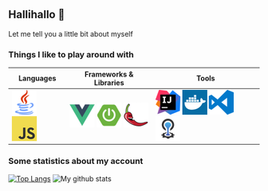 ## Hallihallo 👋
Let me tell you a little bit about myself

### Things I like to play around with

| Languages               | Frameworks & Libraries         | Tools            |
| ----------------------- | ------------------------------ | -----------------|
| ![Java](https://github.com/MasterEvarior/MasterEvarior/blob/main/icons/java.png) ![JavaScript](https://github.com/MasterEvarior/MasterEvarior/blob/main/icons/javascript.png)| ![Vue](https://github.com/MasterEvarior/MasterEvarior/blob/main/icons/vue.png) ![Spring Boot](https://github.com/MasterEvarior/MasterEvarior/blob/main/icons/springboot.png) ![Project Lombok](https://github.com/MasterEvarior/MasterEvarior/blob/main/icons/lombok.png) | ![IntelliJ](https://github.com/MasterEvarior/MasterEvarior/blob/main/icons/intellj.png) ![Docker](https://github.com/MasterEvarior/MasterEvarior/blob/main/icons/docker.png) ![Visual Studio Code](https://github.com/MasterEvarior/MasterEvarior/blob/main/icons/vscode.png) ![Cloud Foundry](https://github.com/MasterEvarior/MasterEvarior/blob/main/icons/cf.png) |

### Some statistics about my account

[![Top Langs](https://github-readme-stats.vercel.app/api/top-langs/?username=MasterEvarior)](https://github.com/anuraghazra/github-readme-stats)
![My github stats](https://github-readme-stats.vercel.app/api?username=MasterEvarior&show_icons=true)
